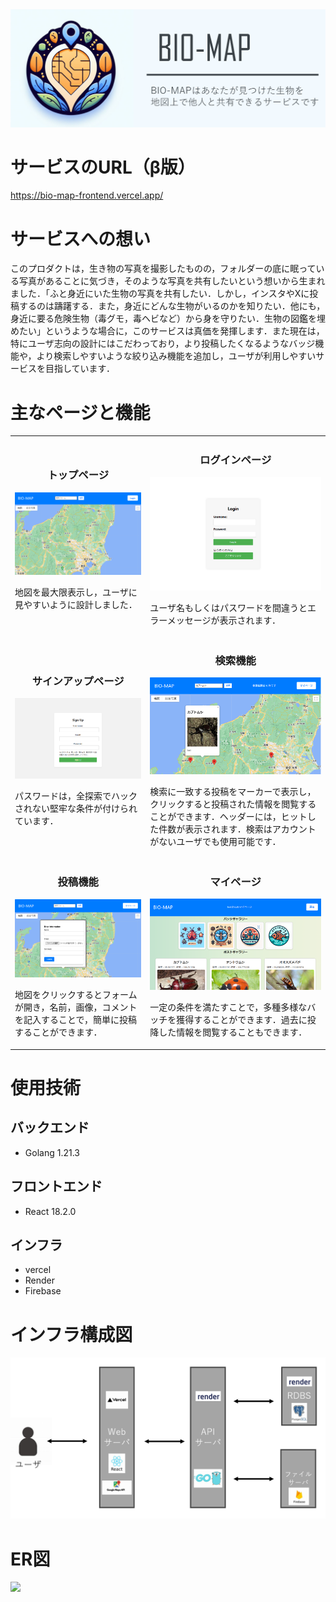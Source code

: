 <img src="./imgs/top.png">

# サービスのURL（β版）
https://bio-map-frontend.vercel.app/

# サービスへの想い
このプロダクトは，生き物の写真を撮影したものの，フォルダーの底に眠っている写真があることに気づき，そのような写真を共有したいという想いから生まれました．「ふと身近にいた生物の写真を共有したい．しかし，インスタやXに投稿するのは躊躇する．また，身近にどんな生物がいるのかを知りたい．他にも，身近に要る危険生物（毒グモ，毒ヘビなど）から身を守りたい．生物の図鑑を埋めたい」というような場合に，このサービスは真価を発揮します．また現在は，特にユーザ志向の設計にはこだわっており，より投稿したくなるようなバッジ機能や，より検索しやすいような絞り込み機能を追加し，ユーザが利用しやすいサービスを目指しています．

# 主なページと機能
<table>
  <tr>
    <td>
      <h3 style="text-align: center">トップページ</h3>
      <img src="./imgs/top_page.png">
      <p>
      地図を最大限表示し，ユーザに見やすいように設計しました．
      </p>
      </td>
    <td>
      <h3 style="text-align: center">ログインページ</h3>
      <img src="./imgs/login_page.png">
      <p>
      ユーザ名もしくはパスワードを間違うとエラーメッセージが表示されます．
      </p>
    </td>
  </tr>
  <tr>
    <td>
      <h3 style="text-align: center">サインアップページ</h3>
      <img src="./imgs/signup_page.png">
      <p>
      パスワードは，全探索でハックされない堅牢な条件が付けられています．
      </p>
    </td>
    <td>
      <h3 style="text-align: center">検索機能</h3>
      <img src="./imgs/search_function.png">
      <p>
      検索に一致する投稿をマーカーで表示し，クリックすると投稿された情報を閲覧することができます．ヘッダーには，ヒットした件数が表示されます．検索はアカウントがないユーザでも使用可能です．
      </p>
    </td>
  </tr>
  <tr>
    <td>
      <h3 style="text-align: center">投稿機能</h3>
      <img src="./imgs/post_function.png">
      <p>
      地図をクリックするとフォームが開き，名前，画像，コメントを記入することで，簡単に投稿することができます．
      </p>
    </td>
    <td>
      <h3 style="text-align: center">マイページ</h3>
      <img src="./imgs/mypage.png">
      <p>
      一定の条件を満たすことで，多種多様なバッチを獲得することができます．過去に投降した情報を閲覧することもできます．
      </p>
    </td>
  </tr>
</table>

# 使用技術
## バックエンド
- Golang 1.21.3
## フロントエンド
- React 18.2.0
## インフラ
- vercel
- Render
- Firebase

# インフラ構成図
<img src="./imgs/infrastructure.png">

# ER図
<img src="./imgs/ER図.png">

